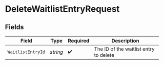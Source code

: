 # DeleteWaitlistEntryRequest


## Fields

| Field                                  | Type                                   | Required                               | Description                            |
| -------------------------------------- | -------------------------------------- | -------------------------------------- | -------------------------------------- |
| `WaitlistEntryId`                      | *string*                               | :heavy_check_mark:                     | The ID of the waitlist entry to delete |